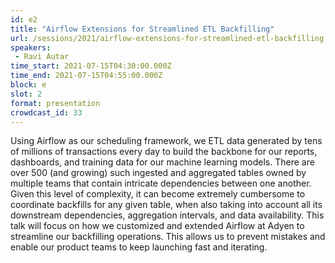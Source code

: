 ```yaml
---
id: e2
title: "Airflow Extensions for Streamlined ETL Backfilling"
url: /sessions/2021/airflow-extensions-for-streamlined-etl-backfilling
speakers:
 - Ravi Autar
time_start: 2021-07-15T04:30:00.000Z
time_end: 2021-07-15T04:55:00.000Z
block: e
slot: 2
format: presentation
crowdcast_id: 33
---
```


Using Airflow as our scheduling framework, we ETL data generated by tens of millions of transactions every day to build the backbone for our reports, dashboards, and training data for our machine learning models. There are over 500 (and growing) such ingested and aggregated tables owned by multiple teams that contain intricate dependencies between one another. Given this level of complexity, it can become extremely cumbersome to coordinate backfills for any given table, when also taking into account all its downstream dependencies, aggregation intervals, and data availability. This talk will focus on how we customized and extended Airflow at Adyen to streamline our backfilling operations. This allows us to prevent mistakes and enable our product teams to keep launching fast and iterating.
